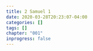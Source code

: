 ```yaml
---
title: 2 Samuel 1
date: 2020-03-28T20:23:07-04:00
categories: []
tags: []
chapter: "001"
inprogress: false
---
```


